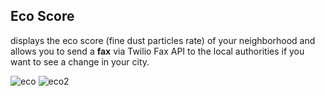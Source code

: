 ## Eco Score
displays the eco score (fine dust particles rate) of your neighborhood and allows you to send a **fax** via Twilio Fax API
to the local authorities if you want to see a change in your city.

![eco](https://cloud.githubusercontent.com/assets/22058211/24902752/7cd2c704-1eab-11e7-9125-cf0a004f9860.jpg)
![eco2](https://cloud.githubusercontent.com/assets/22058211/24902753/7cd3dc8e-1eab-11e7-8888-9264a0b0bb96.jpg)
